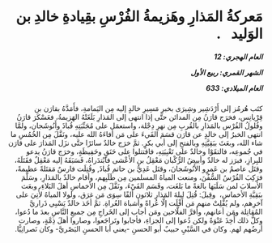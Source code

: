 <h1 dir="rtl">مَعركةُ المَذارِ وهَزيمةُ الفُرْسِ بقِيادةِ خالدِ بن الوَليد
  .</h1>

<h5 dir="rtl">العام الهجري:  12

الشهر القمري: ربيع الأول

العام الميلادي: 633</h5>

<p dir="rtl">كتَب هُرمُز إلى أَرْدَشِير وشِيرَى بخبرِ مَسِيرِ خالدٍ إليه مِن اليَمامةِ، فأَمَدَّهُ بقارَن بن قِرْيانِس، فخرَج قارَنُ مِن المدائن حتَّى إذا انتهى إلى المَذارِ بَلَغَتْهُ الهَزيمةُ، فعَسْكَرَ قارَنُ وفُلولُ الفُرْس بالمَذارِ بالقُربِ مِن نهرِ دِجْلة، واستعمَل على مُجَنِّبَتِهِ قُباذَ وأَنُوشَجان، ولمَّا انتهى الخبرُ إلى خالدٍ عن قارَن قسَمَ الفَيءَ على مَن أفاءَهُ الله عليه، ونَفَّلَ مِن الخُمُسِ ما شاء الله، وبعَثَ ببَقِيَّتِهِ وبالفتحِ إلى أبي بكرٍ. ثمَّ خرَج خالدٌ سائرًا حتَّى نزَل المَذارَ على قارَن في جُموعِه، فالتقَوْا وخالدٌ على تَعْبِيَتِهِ، فاقتتلوا على حَنَقٍ وحَفِيظَةٍ، وخرَج قارَنُ يدعو للبِرازِ، فبرَز له خالدٌ وأبيضُ الرُّكْبان مَعْقِلُ بن الأَعْشى فابْتدَراهُ، فَسَبَقَهُ إليه مَعْقِلٌ فقَتَلَهُ، وقتَل عاصمُ بن عَمرٍو الأَنُوشَجانَ، وقتَل عَدِيُّ بن حاتم قُباذَ, وقُتِلَت فارسٌ مَقتَلةً عظيمةً، فرَكِبَ الفُرْسُ السُّفُنَ، ومنعت المياهُ المسلمين مِن طَلَبِهم، وأقام خالدٌ بالمَذارِ، وسَلَّمَ الأسلابَ لمن سَلَبَها بالغةً ما بَلغَت، وقَسَم الفَيْءَ، ونَفَّلَ مِن الأخماسِ أهلَ البَلاءِ، وبعَث ببَقِيَّةِ الأخماسِ،  وقِيلَ: قُتِلَ ليلةَ المَذارِ ثلاثون ألفًا سِوَى مَن غرَق، ولولا المياهُ لأُتِيَ على آخرِهم، ولم يُفْلِتْ منهم مَن أَفْلَت إلَّا عُراةً وأشباهَ العُراةِ. ثمَّ أخَذ خالدٌ يَسْبِي ذَراريَّ المُقاتِلة ومَن أعانهم، وأَقرَّ الفلَّاحين ومَن أجاب إلى الخَراجِ مِن جميعِ النَّاسِ بعدَ ما دُعوا، وكلُّ ذلك أُخِذَ عَنْوَةً ولكن دُعوا إلى الجزاءِ، فأجابوا وتَراجَعوا، وصاروا أهلَ ذِمَّةٍ، وصارت أرضُهم لهم. وكان في السَّبْيِ حبيبٌ أبو الحسنِ -يعني أبا الحسنِ البَصْريَّ- وكان نَصرانِيًّا.</p></br>
